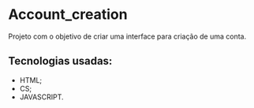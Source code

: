 # Account_creation
Projeto com o objetivo de criar uma interface para criação de uma conta.

## Tecnologias usadas:

- HTML;
- CS;
- JAVASCRIPT.
